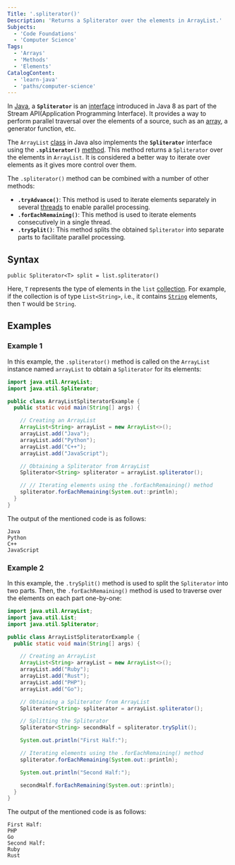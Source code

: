 ```yaml
---
Title: '.spliterator()'
Description: 'Returns a Spliterator over the elements in ArrayList.'
Subjects:
  - 'Code Foundations'
  - 'Computer Science'
Tags:
  - 'Arrays'
  - 'Methods'
  - 'Elements'
CatalogContent:
  - 'learn-java'
  - 'paths/computer-science'
---
```


In [Java](https://www.codecademy.com/resources/docs/java), a **`Spliterator`** is an [interface](https://www.codecademy.com/resources/docs/java/interfaces) introduced in Java 8 as part of the Stream API(Application Programming Interface). It provides a way to perform parallel traversal over the elements of a source, such as an [array](https://www.codecademy.com/resources/docs/java/arrays), a generator function, etc.

The `ArrayList` [class](https://www.codecademy.com/resources/docs/java/classes) in Java also implements the **`Spliterator`** interface using the **`.spliterator()`** [method](https://www.codecademy.com/resources/docs/java/methods). This method returns a `Spliterator` over the elements in `ArrayList`. It is considered a better way to iterate over elements as it gives more control over them.

The `.spliterator()` method can be combined with a number of other methods:

- **`.tryAdvance()`**: This method is used to iterate elements separately in several [threads](https://www.codecademy.com/resources/docs/java/threading) to enable parallel processing.
- **`.forEachRemaining()`**: This method is used to iterate elements consecutively in a single thread.
- **`.trySplit()`**: This method splits the obtained `Spliterator` into separate parts to facilitate parallel processing.

## Syntax

```pseudo
public Spliterator<T> split = list.spliterator()
```

Here, `T` represents the type of elements in the `list` [collection](https://www.codecademy.com/resources/docs/java/collection). For example, if the collection is of type `List<String>`, i.e., it contains [`String`](https://www.codecademy.com/resources/docs/java/strings) elements, then `T` would be `String`.

## Examples

### Example 1

In this example, the `.spliterator()` method is called on the `ArrayList` instance named `arrayList` to obtain a `Spliterator` for its elements:

```java
import java.util.ArrayList;
import java.util.Spliterator;

public class ArrayListSpliteratorExample {
  public static void main(String[] args) {

    // Creating an ArrayList
    ArrayList<String> arrayList = new ArrayList<>();
    arrayList.add("Java");
    arrayList.add("Python");
    arrayList.add("C++");
    arrayList.add("JavaScript");

    // Obtaining a Spliterator from ArrayList
    Spliterator<String> spliterator = arrayList.spliterator();

    // // Iterating elements using the .forEachRemaining() method
    spliterator.forEachRemaining(System.out::println);
  }
}
```

The output of the mentioned code is as follows:

```shell
Java
Python
C++
JavaScript
```

### Example 2

In this example, the `.trySplit()` method is used to split the `Spliterator` into two parts. Then, the `.forEachRemaining()` method is used to traverse over the elements on each part one-by-one:

```java
import java.util.ArrayList;
import java.util.List;
import java.util.Spliterator;

public class ArrayListSpliteratorExample {
  public static void main(String[] args) {

    // Creating an ArrayList
    ArrayList<String> arrayList = new ArrayList<>();
    arrayList.add("Ruby");
    arrayList.add("Rust");
    arrayList.add("PHP");
    arrayList.add("Go");

    // Obtaining a Spliterator from ArrayList
    Spliterator<String> spliterator = arrayList.spliterator();

    // Splitting the Spliterator
    Spliterator<String> secondHalf = spliterator.trySplit();

    System.out.println("First Half:");

    // Iterating elements using the .forEachRemaining() method
    spliterator.forEachRemaining(System.out::println);

    System.out.println("Second Half:");

    secondHalf.forEachRemaining(System.out::println);
  }
}
```

The output of the mentioned code is as follows:

```shell
First Half:
PHP
Go
Second Half:
Ruby
Rust
```
